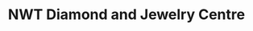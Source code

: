 ---
title: "NWT Diamond and Jewelry Centre"
url: /yellowknife/nwt-diamond-and-jewelry-centre/
shop: jewelry
---